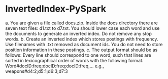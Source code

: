 # InvertedIndex-PySpark

a. You are given a file called docs.zip. Inside the docs directory there are seven text files: d1.txt to d7.txt. You should lower case each word and use the documents to generate an inverted index. Do not remove any stop words.
b. Create an inverted index which stores postings with frequency. Use filenames with .txt removed as document ids. You do not need to store position information in these postings.
c. The output format should be as follows: Every line should correspond to one word, such that lines are sorted in lexicographical order of words with the following format.
Word#docID:freq;docID:freq;docID:freq,… e.g., weapons#d4:2;d5:1;d6:3;d7:3
